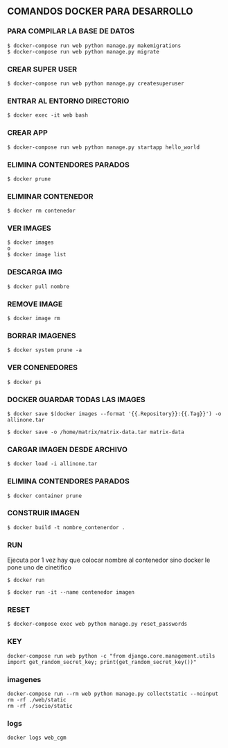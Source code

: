 ## COMANDOS DOCKER PARA DESARROLLO

### PARA COMPILAR LA BASE DE DATOS

```
$ docker-compose run web python manage.py makemigrations
$ docker-compose run web python manage.py migrate
```

### CREAR SUPER USER 

```
$ docker-compose run web python manage.py createsuperuser
```

### ENTRAR AL ENTORNO DIRECTORIO

```
$ docker exec -it web bash
```
### CREAR APP

```
$ docker-compose run web python manage.py startapp hello_world
```

 

### ELIMINA CONTENDORES PARADOS

```
$ docker prune
```

### ELIMINAR CONTENEDOR

```
$ docker rm contenedor
```

### VER IMAGES

```
$ docker images 
o 
$ docker image list
```

### DESCARGA IMG
```
$ docker pull nombre
```

### REMOVE IMAGE
```
$ docker image rm 
```

### BORRAR IMAGENES
```
$ docker system prune -a
```

### VER CONENEDORES
```
$ docker ps
```

### DOCKER GUARDAR TODAS LAS IMAGES
```
$ docker save $(docker images --format '{{.Repository}}:{{.Tag}}') -o allinone.tar

$ docker save -o /home/matrix/matrix-data.tar matrix-data
```
### CARGAR IMAGEN DESDE ARCHIVO
```
$ docker load -i allinone.tar
```

### ELIMINA CONTENDORES PARADOS
```
$ docker container prune
```


### CONSTRUIR IMAGEN
```
$ docker build -t nombre_contenerdor .
```

### RUN
Ejecuta por 1 vez hay que colocar nombre al contenedor  sino docker le pone uno de cinetifico

```
$ docker run 

$ docker run -it --name contenedor imagen
```

### RESET 
```
$ docker-compose exec web python manage.py reset_passwords

```

### KEY 
```
docker-compose run web python -c "from django.core.management.utils import get_random_secret_key; print(get_random_secret_key())"

```
### imagenes
```
docker-compose run --rm web python manage.py collectstatic --noinput
rm -rf ./web/static
rm -rf ./socio/static
```

### logs
```
docker logs web_cgm
```


